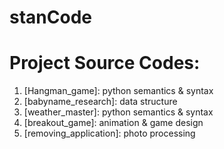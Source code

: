 # stanCode
# Project Source Codes:
1. [Hangman_game]: python semantics & syntax
2. [babyname_research]: data structure
3. [weather_master]: python semantics & syntax
4. [breakout_game]: animation & game design
5. [removing_application]: photo processing
